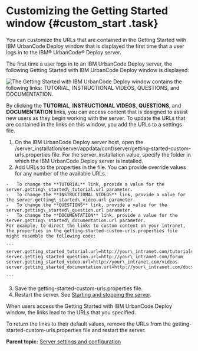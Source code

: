 # Customizing the Getting Started window {#custom_start .task}

You can customize the URLs that are contained in the Getting Started with IBM UrbanCode Deploy window that is displayed the first time that a user logs in to the IBM® UrbanCode® Deploy server.

The first time a user logs in to an IBM UrbanCode Deploy server, the following Getting Started with IBM UrbanCode Deploy window is displayed:

![The Getting Started with IBM UrbanCode Deploy window contains the following links: TUTORIAL, INSTRUCTIONAL VIDEOS, QUESTIONS, and DOCUMENTATION.](../images/getting_started_splash.gif)

By clicking the **TUTORIAL**, **INSTRUCTIONAL VIDEOS**, **QUESTIONS**, and **DOCUMENTATION** links, you can access content that is designed to assist new users as they begin working with the server. To update the URLs that are contained in the links on this window, you add the URLs to a settings file.

1.   On the IBM UrbanCode Deploy server host, open the /server\_installation/server/appdata/conf/server/getting-started-custom-urls.properties file. For the server\_installation value, specify the folder in which the IBM UrbanCode Deploy server is installed.
2.   Add URLs to the properties in the file. You can provide override values for any number of the available URLs.

    -   To change the **TUTORIAL** link, provide a value for the server.getting\_started\_tutorial.url parameter.
    -   To change the **INSTRUCTIONAL VIDEOS** link, provide a value for the server.getting\_started\_video.url parameter.
    -   To change the **QUESTIONS** link, provide a value for the server.getting\_started\_question.url parameter.
    -   To change the **DOCUMENTATION** link, provide a value for the server.getting\_started\_documentation.url parameter.
    For example, to direct the links to custom content on your intranet, the properties in the getting-started-custom-urls.properties file might resemble the following code:

    ```
    server.getting_started_tutorial.url=http://your\_intranet.com/tutorials
    server.getting_started_question.url=http://your\_intranet.com/forum
    server.getting_started_video.url=http://your\_intranet.com/videos
    server.getting_started_documentation.url=http://your\_intranet.com/docs
    
    ```

3.   Save the getting-started-custom-urls.properties file. 
4.   Restart the server. See [Starting and stopping the server](../../com.ibm.udeploy.install.doc/topics/run_server.md#).

When users access the Getting Started with IBM UrbanCode Deploy window, the links lead to the URLs that you specified.

To return the links to their default values, remove the URLs from the getting-started-custom-urls.properties file and restart the server.

**Parent topic:** [Server settings and configuration](../topics/settings_ch.md)


